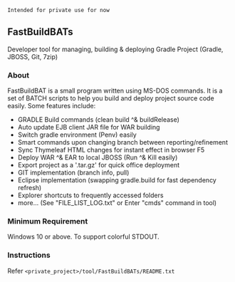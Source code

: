 `Intended for private use for now`

## FastBuildBATs
Developer tool for managing, building &amp; deploying Gradle Project (Gradle, JBOSS, Git, 7zip)

### About
FastBuildBAT is a small program written using MS-DOS commands.
It is a set of BATCH scripts to help you build and deploy project source code easily. Some features include:
- GRADLE Build commands (clean build ^& buildRelease)
- Auto update EJB client JAR file for WAR building
- Switch gradle environment (Penv) easily
- Smart commands upon changing branch between reporting/refinement 
- Sync Thymeleaf HTML changes for instant effect in browser F5
- Deploy WAR ^& EAR to local JBOSS (Run ^& Kill easily)
- Export project as a '.tar.gz' for quick office deployment
- GIT implementation (branch info, pull)
- Eclipse implementation (swapping gradle.build for fast dependency refresh)
- Explorer shortcuts to frequently accessed folders
- more... (See "FILE_LIST_LOG.txt" or Enter "cmds" command in tool)

### Minimum Requirement
Windows 10 or above. To support colorful STDOUT.

### Instructions
Refer `<private_project>/tool/FastBuildBATs/README.txt`
